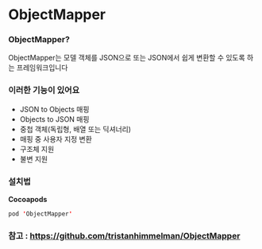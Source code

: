 # ObjectMapper

### ObjectMapper?

ObjectMapper는 모델 객체를 JSON으로 또는 JSON에서 쉽게 변환할 수 있도록 하는 프레임워크입니다

### 이러한 기능이 있어요

* JSON to Objects 매핑
* Objects to JSON 매핑
* 중첩 객체(독립형, 배열 또는 딕셔너리)
* 매핑 중 사용자 지정 변환
* 구조체 지원
* 불변 지원

### 설치법

**Cocoapods**

```swift
pod 'ObjectMapper'
```

### 참고 : https://github.com/tristanhimmelman/ObjectMapper
